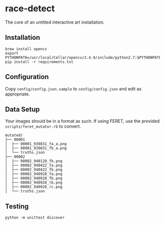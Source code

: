 # race-detect

The core of an untitled interactive art installation.

## Installation
```
brew install opencv
export PYTHONPATH=/usr/local/Cellar/opencv/2.4.9/include/python2.7:$PYTHONPATH
pip install -r requirements.txt
```

## Configuration
Copy `config/config.json.sample` to `config/config.json` and edit as appropriate.

## Data Setup

Your images should be in a format as such. If using FERET, use the provided `scripts/feret_mutator.rb` to convert.
```
mutated/
├── 00001
│  ├── 00001_930831_fa_a.png
│  ├── 00001_930831_fb_a.png
│  └── truths.json
├── 00002
│  ├── 00002_940128_fb.png
│  ├── 00002_940422_fa.png
│  ├── 00002_940422_fb.png
│  ├── 00002_940928_fa.png
│  ├── 00002_940928_fb.png
│  ├── 00002_940928_rb.png
│  ├── 00002_940928_rc.png
│  └── truths.json
```

## Testing
`python -m unittest discover`
